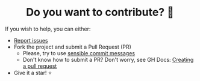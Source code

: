 <h1 align="center">Do you want to contribute? 🤝</h1>

If you wish to help, you can either:

- [Report issues](https://github.com/rwxdan/rwxdan.dev/issues)
- Fork the project and submit a Pull Request (PR)
  - Please, try to use [sensible commit messages](https://cbea.ms/git-commit/)
  - Don't know how to submit a PR? Don't worry, see GH Docs: [Creating a pull request](https://docs.github.com/en/pull-requests/collaborating-with-pull-requests/proposing-changes-to-your-work-with-pull-requests/creating-a-pull-request)
- Give it a star! ⭐
